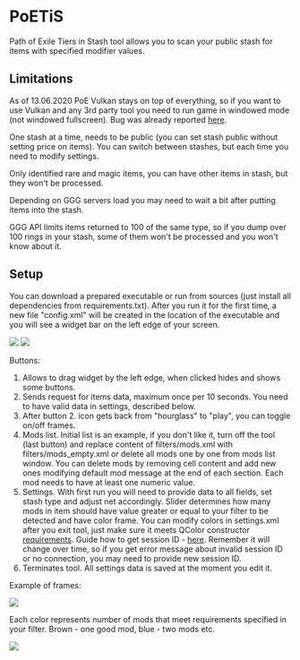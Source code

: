 # PoETiS
Path of Exile Tiers in Stash tool allows you to scan your public stash for items with specified modifier values.

## Limitations

As of 13.06.2020 PoE Vulkan stays on top of everything, so if you want to use Vulkan and any 3rd party tool you need to run game in windowed mode (not windowed fullscreen).
Bug was already reported [here](https://www.pathofexile.com/forum/view-thread/2867255).

One stash at a time, needs to be public (you can set stash public without setting price on items). You can switch between stashes, but each time you need to modify settings.

Only identified rare and magic items, you can have other items in stash, but they won't be processed.

Depending on GGG servers load you may need to wait a bit after putting items into the stash.

GGG API limits items returned to 100 of the same type, so if you dump over 100 rings in your stash, some of them won't be processed and you won't know about it.

## Setup
You can download a prepared executable or run from sources (just install all dependencies from requirements.txt).
After you run it for the first time, a new file "config.xml" will be created in the location of the executable and you will see a widget bar on the left edge of your screen.

![](https://i.ibb.co/qmrw6YP/main-widget.png)
![](https://i.ibb.co/vQp7wjb/main-widget-hidden.png)

Buttons:
1. Allows to drag widget by the left edge, when clicked hides and shows some buttons.
2. Sends request for items data, maximum once per 10 seconds. You need to have valid data in settings, described below.
3. After button 2. icon gets back from "hourglass" to "play", you can toggle on/off frames.
4. Mods list. Initial list is an example, if you don't like it, turn off the tool (last button) and replace content of filters/mods.xml with filters/mods_empty.xml or delete all mods one by one from mods list window.
You can delete mods by removing cell content and add new ones modifying default mod message at the end of each section. Each mod needs to have at least one numeric value.
5. Settings. With first run you will need to provide data to all fields, set stash type and adjust net accordingly.
Slider determines how many mods in item should have value greater or equal to your filter to be detected and have color frame.
You can modify colors in settings.xml after you exit tool, just make sure it meets QColor constructor [requirements](https://doc.qt.io/qt-5/qcolor.html).
Guide how to get session ID - [here](https://github.com/Stickymaddness/Procurement/wiki/SessionID). Remember it will change over time, so if you get error message about invalid session ID or no connection, you may need to provide new session ID.
6. Terminates tool. All settings data is saved at the moment you edit it.

Example of frames:

![](https://i.ibb.co/YccKHfH/borders.png)

Each color represents number of mods that meet requirements specified in your filter. Brown - one good mod, blue - two mods etc.

![](https://i.ibb.co/0qhjLHh/colors.png)

